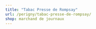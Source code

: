 ```yaml
---
title: "Tabac Presse de Rompsay"
url: /perigny/tabac-presse-de-rompsay/
shop: marchand de journaux
---
```

